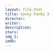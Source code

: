 ```yaml
---
layout: film.html
title: Sanky Panky 3
director: 
writer: 
description: 
stars: 
img_1: 
imdb: 
---
```


